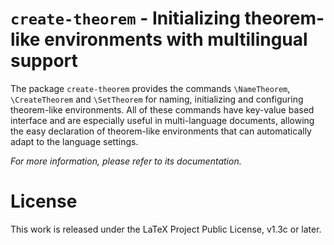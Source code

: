 <!-- Copyright (C) 2021-2023 by Jinwen XU -->

# `create-theorem` - Initializing theorem-like environments with multilingual support

The package `create-theorem` provides the commands `\NameTheorem`, `\CreateTheorem` and `\SetTheorem` for naming, initializing and configuring theorem-like environments. All of these commands have key-value based interface and are especially useful in multi-language documents, allowing the easy declaration of theorem-like environments that can automatically adapt to the language settings.

*For more information, please refer to its documentation.*

# License

This work is released under the LaTeX Project Public License, v1.3c or later.
